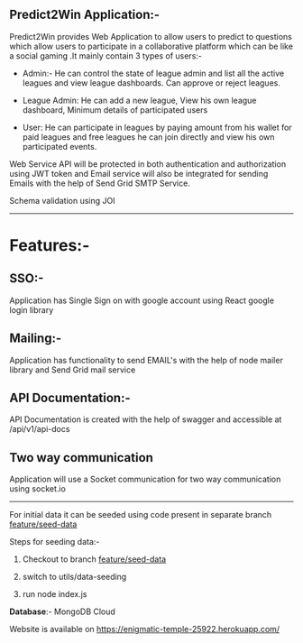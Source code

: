 ## **Predict2Win Application:-** 

 

Predict2Win provides  Web Application to allow users to predict to questions which allow users to participate in a collaborative platform which can be like a social gaming .It mainly contain 3 types of users:- 

- Admin:- He can control the state of league admin and list all the active leagues and view league dashboards. Can approve or reject leagues. 

- League Admin: He can add a new league, View his own league dashboard, Minimum details of participated users 

- User: He can participate in leagues by paying amount from his wallet for paid leagues and free leagues he can join directly and view his own participated events. 

Web Service API will be protected in both authentication and authorization using JWT token and Email service will also be integrated for sending Emails with the help of Send Grid SMTP Service. 

Schema validation using JOI 

---
# Features:-

## SSO:-
Application has Single Sign on with google account using React google login library

## Mailing:-
Application has functionality to send EMAIL's with the help of node mailer library and Send Grid mail service

## API Documentation:-
API Documentation is created with the help of swagger and accessible at <URL>/api/v1/api-docs

## Two way communication
Application will use a Socket communication for two way communication using socket.io

---


For initial data it can be seeded using code present in separate branch [feature/seed-data](https://github.com/Abhinav4952/predict2win-service/tree/feature/seed-data)

Steps for seeding data:-

1. Checkout to branch [feature/seed-data](https://github.com/Abhinav4952/predict2win-service/tree/feature/seed-data)

1. switch to utils/data-seeding

1. run node index.js

 

**Database**:- MongoDB Cloud  

 

Website is available on https://enigmatic-temple-25922.herokuapp.com/ 
